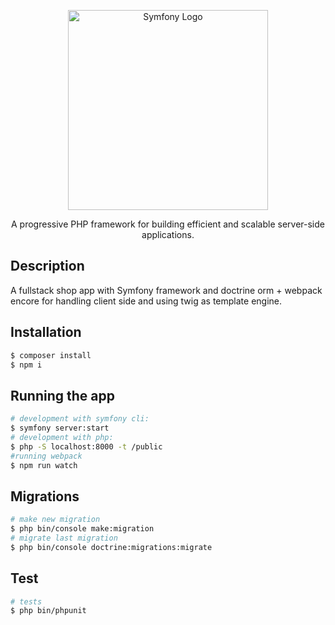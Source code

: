 <p align="center">
  <a href="#" target="blank"><img src="https://linku.nl/app/uploads/2020/07/symfony-logo-breed.png" width="320" alt="Symfony Logo" /></a>
</p>


  <p align="center">A progressive PHP framework for building efficient and scalable server-side applications.</p>



## Description
A fullstack shop app with Symfony framework and doctrine orm + webpack encore for handling client side and using twig as template engine.

## Installation

```bash
$ composer install
$ npm i
```

## Running the app

```bash
# development with symfony cli:
$ symfony server:start
# development with php:
$ php -S localhost:8000 -t /public
#running webpack
$ npm run watch
```

## Migrations

```bash
# make new migration
$ php bin/console make:migration
# migrate last migration
$ php bin/console doctrine:migrations:migrate
```

## Test

```bash
# tests
$ php bin/phpunit
```
